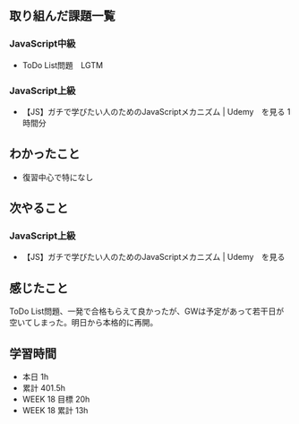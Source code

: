 ## 取り組んだ課題一覧 
 ### JavaScript中級
 - ToDo List問題　LGTM
   
 ### JavaScript上級
 - 【JS】ガチで学びたい人のためのJavaScriptメカニズム | Udemy　を見る 1時間分

 ## わかったこと 
 - 復習中心で特になし

 ## 次やること
 ### JavaScript上級
 - 【JS】ガチで学びたい人のためのJavaScriptメカニズム | Udemy　を見る

 ## 感じたこと 
 ToDo List問題、一発で合格もらえて良かったが、GWは予定があって若干日が空いてしまった。明日から本格的に再開。

 ## 学習時間 
 - 本日 1h 
 - 累計 401.5h 
 - WEEK 18 目標 20h 
 - WEEK 18 累計 13h
